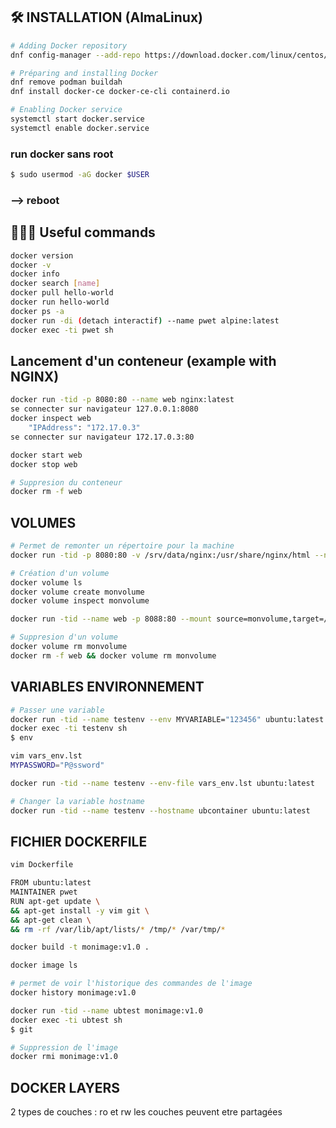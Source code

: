 
## 🛠️ INSTALLATION (AlmaLinux)    
```bash
# Adding Docker repository
dnf config-manager --add-repo https://download.docker.com/linux/centos/docker-ce.repo

# Préparing and installing Docker
dnf remove podman buildah
dnf install docker-ce docker-ce-cli containerd.io

# Enabling Docker service
systemctl start docker.service
systemctl enable docker.service
```

### run docker sans root
```bash
$ sudo usermod -aG docker $USER
```
### --> reboot


## 🧑🏻‍💻 Useful commands
```bash
docker version
docker -v
docker info
docker search [name]
docker pull hello-world     
docker run hello-world
docker ps -a 
docker run -di (detach interactif) --name pwet alpine:latest
docker exec -ti pwet sh
```

## Lancement d'un conteneur (example with NGINX)
```bash
docker run -tid -p 8080:80 --name web nginx:latest
se connecter sur navigateur 127.0.0.1:8080
docker inspect web
    "IPAddress": "172.17.0.3"
se connecter sur navigateur 172.17.0.3:80

docker start web
docker stop web

# Suppresion du conteneur
docker rm -f web
```

## VOLUMES

```bash
# Permet de remonter un répertoire pour la machine
docker run -tid -p 8080:80 -v /srv/data/nginx:/usr/share/nginx/html --name web nginx:latest

# Création d'un volume
docker volume ls
docker volume create monvolume
docker volume inspect monvolume

docker run -tid --name web -p 8088:80 --mount source=monvolume,target=/usr/share/nginx/html nginx:latest

# Suppresion d'un volume
docker volume rm monvolume
docker rm -f web && docker volume rm monvolume
```

## VARIABLES ENVIRONNEMENT

```bash
# Passer une variable
docker run -tid --name testenv --env MYVARIABLE="123456" ubuntu:latest
docker exec -ti testenv sh
$ env

vim vars_env.lst
MYPASSWORD="P@ssword"

docker run -tid --name testenv --env-file vars_env.lst ubuntu:latest

# Changer la variable hostname
docker run -tid --name testenv --hostname ubcontainer ubuntu:latest
```


## FICHIER DOCKERFILE

```bash
vim Dockerfile

FROM ubuntu:latest
MAINTAINER pwet
RUN apt-get update \
&& apt-get install -y vim git \
&& apt-get clean \
&& rm -rf /var/lib/apt/lists/* /tmp/* /var/tmp/*

docker build -t monimage:v1.0 .

docker image ls

# permet de voir l'historique des commandes de l'image
docker history monimage:v1.0

docker run -tid --name ubtest monimage:v1.0
docker exec -ti ubtest sh
$ git

# Suppression de l'image
docker rmi monimage:v1.0
```

## DOCKER LAYERS

2 types de couches : ro et rw
les couches peuvent etre partagées